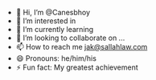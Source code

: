 - 👋 Hi, I’m @Canesbhoy
- 👀 I’m interested in 
- 🌱 I’m currently learning 
- 💞️ I’m looking to collaborate on ...
- 📫 How to reach me jak@sallahlaw.com
- 😄 Pronouns: he/him/his
- ⚡ Fun fact: My greatest achievement 

<!---
Canesbhoy/Canesbhoy is a ✨ special ✨ repository because its `README.md` (this file) appears on your GitHub profile.
You can click the Preview link to take a look at your changes.
--->

